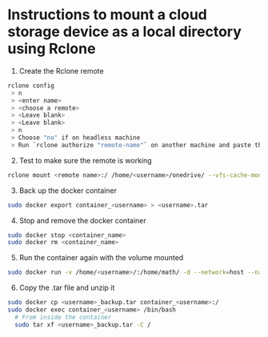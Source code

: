 # Instructions to mount a cloud storage device as a local directory using Rclone

1. Create the Rclone remote
```bash
rclone config
 > n
 > <enter name>
 > <choose a remote>
 > <Leave blank>
 > <Leave blank>
 > n
 > Choose "no" if on headless machine
 > Run `rclone authorize "remote-name"` on another machine and paste the auth token

```

2. Test to make sure the remote is working
```bash
rclone mount <remote name>:/ /home/<username>/onedrive/ --vfs-cache-mode writes --daemon --allow-other
```

3. Back up the docker container
```bash
sudo docker export container_<username> > <username>.tar
```

4. Stop and remove the docker container
```bash
sudo docker stop <container_name>
sudo docker rm <container_name>
```

5. Run the container again with the volume mounted
```bash
sudo docker run -v /home/<username>/:/home/math/ -d --network=host --name container_<username> math_deb1 tail -f /dev/null
```

6. Copy the .tar file and unzip it
```bash
sudo docker cp <username>_backup.tar container_<username>:/
sudo docker exec container_<username> /bin/bash
  # From inside the container
  sudo tar xf <username>_backup.tar -C /
```
